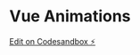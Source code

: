 # Vue Animations

[Edit on Codesandbox ⚡️](https://codesandbox.io/s/github/pockks/Vue-Vuex/tree/master/)
